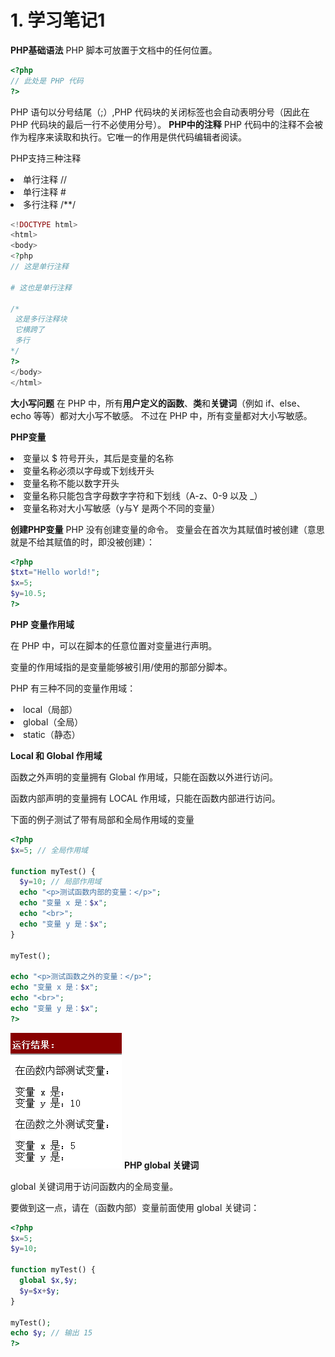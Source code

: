 # 1. 学习笔记1
**PHP基础语法**
PHP 脚本可放置于文档中的任何位置。
```php
<?php
// 此处是 PHP 代码
?>
```
PHP 语句以分号结尾（;）,PHP 代码块的关闭标签也会自动表明分号（因此在 PHP 代码块的最后一行不必使用分号）。
**PHP中的注释**
PHP 代码中的注释不会被作为程序来读取和执行。它唯一的作用是供代码编辑者阅读。

PHP支持三种注释
<li>单行注释 //</li>
<li>单行注释 #</li>
<li>多行注释 /**/</li>

```php
<!DOCTYPE html>
<html>
<body>
<?php
// 这是单行注释

# 这也是单行注释

/*
 这是多行注释块
 它横跨了
 多行
*/
?>
</body>
</html>
```
**大小写问题**
在 PHP 中，所有**用户定义的函数**、**类**和**关键词**（例如 if、else、echo 等等）都对大小写不敏感。
不过在 PHP 中，所有变量都对大小写敏感。

**PHP变量**
<li>变量以 $ 符号开头，其后是变量的名称</li>
<li>变量名称必须以字母或下划线开头</li>
<li>变量名称不能以数字开头</li>
<li>变量名称只能包含字母数字字符和下划线（A-z、0-9 以及 _）</li>
<li>变量名称对大小写敏感（y与Y 是两个不同的变量）</li>

**创建PHP变量**
PHP 没有创建变量的命令。
变量会在首次为其赋值时被创建（意思就是不给其赋值的时，即没被创建）：
```php
<?php
$txt="Hello world!";
$x=5;
$y=10.5;
?>
```

**PHP 变量作用域**

在 PHP 中，可以在脚本的任意位置对变量进行声明。

变量的作用域指的是变量能够被引用/使用的那部分脚本。

PHP 有三种不同的变量作用域：

 <li>local（局部）</li>
    <li>global（全局）</li>
    <li>static（静态）</li>

**Local 和 Global 作用域**

函数之外声明的变量拥有 Global 作用域，只能在函数以外进行访问。

函数内部声明的变量拥有 LOCAL 作用域，只能在函数内部进行访问。

下面的例子测试了带有局部和全局作用域的变量
```php
<?php
$x=5; // 全局作用域

function myTest() {
  $y=10; // 局部作用域
  echo "<p>测试函数内部的变量：</p>";
  echo "变量 x 是：$x";
  echo "<br>";
  echo "变量 y 是：$x";
} 

myTest();

echo "<p>测试函数之外的变量：</p>";
echo "变量 x 是：$x";
echo "<br>";
echo "变量 y 是：$x";
?>
```
![](https://github.com/authoritylxw/PHP/blob/master/img/20200510112143429_314.png)
**PHP global 关键词**

global 关键词用于访问函数内的全局变量。

要做到这一点，请在（函数内部）变量前面使用 global 关键词：
```php
<?php
$x=5;
$y=10;

function myTest() {
  global $x,$y;
  $y=$x+$y;
}

myTest();
echo $y; // 输出 15
?>
```

